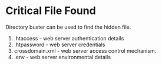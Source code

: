 # Critical File Found

Directory buster can be used to find the hidden file.

1. .htaccess - web server authentication details
2. .htpassword - web server credentials
3. crossdomain.xml - web server access control mechanism.
4. .env - web server environmental details
